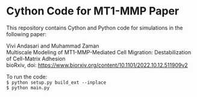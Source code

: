 # Cython Code for MT1-MMP Paper

This repository contains Cython and Python code for simulations in the following paper:

Vivi Andasari and Muhammad Zaman<br>
Multiscale Modeling of MT1-MMP-Mediated Cell Migration: Destabilization of Cell-Matrix Adhesion<br>
bioRxiv, doi: https://www.biorxiv.org/content/10.1101/2022.10.12.511909v2

To run the code:<br>
`$ python setup.py build_ext --inplace`
<br>
`$ python main.py`
